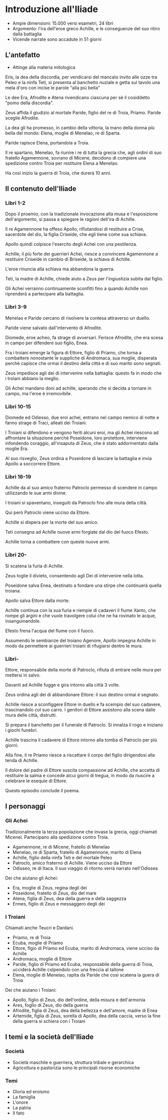 # Introduzione all'Iliade

- Ampie dimensioni: 15.000 versi esametri, 24 libri
- Argomento: l'ira dell'eroe greco Achille, e le conseguenze del suo ritiro dalla battaglia
- Vicende narrate sono accadute in 51 giorni

## L'antefatto

- Attinge alla materia mitologica

Eris, la dea della discordia, per vendicarsi del mancato invito alle ozze tra Peleo e la ninfa Teti, si presenta al banchetto nuziale e getta sul tavolo una mela d'oro con incise le parole "alla più bella"

Le dee Era, Afrodite e Atena rivendicano ciascuna per sè il cosiddetto "pomo della discordia".

Zeus affida il giudizio al mortale Paride, figlio del re di Troia, Priamo. Paride sceglie Afrodite.

La dea gli ha promesso, in cambio della vittoria, la mano della donna più bella del mondo: Elena, moglie di Menelao, re di Sparta.

Paride rapisce Elena, portandola a Troia.

Il re spartano, Menelao, fa riunire i re di tutta la grecia che, agli ordini di suo fratello Agamennone, sovrano di Micene, decidono di compiere una spedizione contro Troia per restituire Elena a Menelao.

Ha così inizio la guerra di Troia, che durerà 10 anni.

## Il contenuto dell'Iliade

### Libri 1-2

Dopo il proemio, con la tradizionale invocazione alla musa e l'esposizione dell'argomento, si passa a spiegare le ragioni dell'ira di Achille.

Il re Agamennone ha offeso Apollo, rifiutandosi di restituire a Crise, sacerdote del dio, la figlia Criseide, che egli tiene come sua schiava.

Apollo quindi colpisce l'esercito degli Achei con una pestilenza.

Achille, il più forte dei guerrieri Achei, riesce a convincere Agamennone a restituire Criseide in cambio di Briseide, la schiava di Achille.

L'eroe rinuncia alla schiava ma abbandona la guerra.

Teti, la madre di Achille, chiede aiuto a Zeus per l'ingiustizia subita dal figlio.

Gli Achei verranno continuamente sconfitti fino a quando Achille non riprenderà a partecipare alla battaglia.

### Libri 3-9

Menelao e Paride cercano di risolvere la contesa attraverso un duello.

Paride viene salvato dall'intervento di Afrodite.

Diomede, eroe acheo, fa strage di avversari. Ferisce Afrodite, che era scesa in campo per difendere suo figlio, Enea.

Fra i troiani emerge la figura di Ettore, figlio di Priamo, che torna a combattere nonostante le suppliche di Andromaca, sua moglie, disperata perchè capisce che ormai il destino della città e di suo marito sono segnati.

Zeus impedisce agli dei di intervenire nella battaglia: questo fa in modo che i troiani abbiano la meglio.

Gli Achei mandano doni ad achille, sperando che si decida a tornare in campo, ma l'eroe è irremovibile.

### Libri 10-15

Diomede ed Odiesso, due eroi achei, entrano nel campo nemico di notte e fanno strage di Traci, alleati dei Troiani.

I Troiani si difendono e vengono feriti alcuni eroi, ma gli Achei riescono ad affrontare la situazione perchè Poseidone, loro protettore, interviene infondendo coraggio, all'insaputa di Zeus, che è stato addormentato dalla moglie Era.

Al suo risveglio, Zeus ordina a Poseidone di lasciare la battaglia e invia Apollo a soccorrere Ettore.

### Libri 16-19

Achille da al suo amico fraterno Patroclo permesso di scendere in campo utilizzando le sue armi divine.

I troiani si spaventano, inseguiti da Patroclo fino alle mura della città.

Qui però Patroclo viene ucciso da Ettore.

Achille si dispera per la morte del suo amico.

Teti consegna ad Achille nuove armi forgiate dal dio del fuoco Efesto.

Achille torna a combattere con queste nuove armi.

### Libri 20-

Si scatena la furia di Achille.

Zeus toglie il divieto, consentendo agli Dei di intervenire nella lotta.

Poseidone salva Enea, destinato a fondare una stirpe che continuerà quella troiana.

Apollo salva Ettore dalla morte.

Achille continua con la sua furia e riempie di cadaveri il fiume Xanto, che rompe gli argini e che vuole travolgere colui che ne ha rovinato le acque, insanguinandole.

Efesto frena l'acqua del fiume con il fuoco.

Assumendo le sembianze del troiano Agenore, Apollo impegna Achille in modo da permettere ai guerrieri troiani di rifugiarsi dentro le mura.

### Libri-

Ettore, responsabile della morte di Patroclo, rifiuta di entrare nelle mura per mettersi in salvo.

Davanti ad Achille fugge e gira intorno alla città 3 volte.

Zeus ordina agli dei di abbandonare Ettore: il suo destino ormai è segnato.

Achille riesce a sconfiggere Ettore in duello e fa scempio del suo cadavere, trascinandolo col suo carro. I genitori di Ettore assistono alla scena dalle mura delle città, distrutti.

Si prepara il banchetto per il funerale di Patroclo. Si innalza il rogo e iniziano i giochi funebri.

Achille trascina il cadavere di Ettore intorno alla tomba di Patroclo per più giorni.

Alla fine, il re Priamo riesce a riscattare il corpo del figlio dirigendosi alla tenda di Achille.

Il dolore del padre di Ettore suscita compassione ad Achille, che accetta di restituire la salma e concede alcui giorni di tregua, in modo da riuscire a celebrare le esequie di Ettore.

Questo episodio conclude il poema.

## I personaggi

### Gli Achei

Tradizionalmente la terza popolazione che invase la grecia, oggi chiamati Micenei. Partecipano alla spedizione contro Troia.

- Agamennone, re di Micene, fratello di Menelao
- Menelao, re di Sparta, fratello di Agamennone, marito di Elena
- Achille, figlio della ninfa Teti e del mortale Peleo
- Patroclo, amico fraterno di Achille. Viene ucciso da Ettore
- Odisseo, re di Itaca. Il suo viaggio di ritorno verrà narrato nell'Odissea

Dei che aiutano gli Achei:
- Era, moglie di Zeus, regina degli dei
- Poseidone, fratello di Zeus, dio del mare
- Atena, figlia di Zeus, dea della guerra e della saggezza
- Ermes, figlio di Zeus e messaggero degli dei

### I Troiani

Chiamati anche Teucri e Dardani.

- Priamo, re di Troia
- Ecuba, moglie di Priamo
- Ettore, flgio di Priamo ed Ecuba, marito di Andromaca, viene ucciso da Achille
- Andromaca, moglie di Ettore
- Paride, figlio di Priamo ed Ecuba, responsabile della guerra di Troia, ucciderà Achille colpendolo con una freccia al tallone
- Elena, moglie di Menelao, rapita da Paride che così scatena la guera di Troia

Dei che aiutano i Troiani:
- Apollo, figlio di Zeus, dio dell'ordine, della misura e dell'armonia
- Ares, foglio di Zeus, dio della guerra
- Afrodite, figlia di Zeus, dea della bellezza e dell'amore, madre di Enea
- Artemide, figlia di Zeus, sorella di Apollo, dea della caccia, verso la fine della guerra si schiera con i Troiani

## I temi e la società dell'Iliade

### Società
- Società maschile e guerriera, struttura tribale e gerarchica
- Agricoltura e pastorizia sono le principali risorse economiche

### Temi

- Gloria ed eroismo
- La famiglia
- L'onore
- La patria
- Il fato
